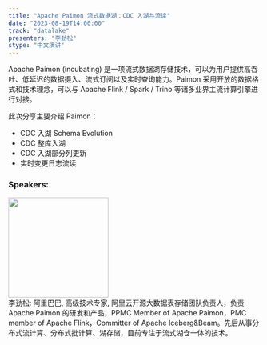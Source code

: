 ```yaml
---
title: "Apache Paimon 流式数据湖：CDC 入湖与流读"
date: "2023-08-19T14:00:00" 
track: "datalake"
presenters: "李劲松"
stype: "中文演讲"
---
```

Apache Paimon (incubating) 是一项流式数据湖存储技术，可以为用户提供高吞吐、低延迟的数据摄入、流式订阅以及实时查询能力。Paimon 采用开放的数据格式和技术理念，可以与 Apache Flink / Spark / Trino 等诸多业界主流计算引擎进行对接。

此次分享主要介绍 Paimon：
- CDC 入湖 Schema Evolution
- CDC 整库入湖
- CDC 入湖部分列更新
- 实时变更日志流读
 ### Speakers: 
 <img src="https://img.bagevent.com/resource/20230511/1038445730.PNG" width="200" /><br>李劲松: 阿里巴巴, 高级技术专家, 阿里云开源大数据表存储团队负责人，负责 Apache Paimon 的研发和产品，PPMC Member of Apache Paimon，PMC member of Apache Flink，Committer of Apache Iceberg&Beam。先后从事分布式流计算、分布式批计算、湖存储，目前专注于流式湖仓一体的技术。
 <br><br>

